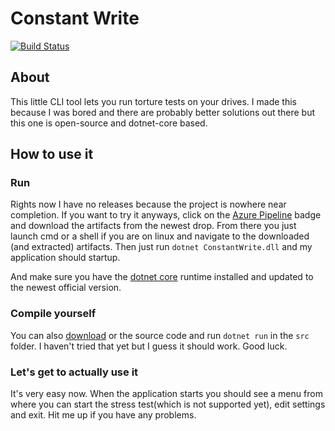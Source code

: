 # Constant Write
[![Build Status](https://dev.azure.com/lukaslangrock/GitHub%20Pipelines/_apis/build/status/Lukas34.ConstantWrite?branchName=master)](https://dev.azure.com/lukaslangrock/GitHub%20Pipelines/_build/latest?definitionId=33&branchName=master)

## About
This little CLI tool lets you run torture tests on your drives.
I made this because I was bored and there are probably better solutions out there but this one is open-source and dotnet-core based.

## How to use it
### Run
Rights now I have no releases because the project is nowhere near completion. If you want to try it anyways, click on the [Azure Pipeline](https://lukaslangrock.visualstudio.com/ConstantWrite/_build) badge and download the artifacts from the newest drop. From there you just launch cmd or a shell if you are on linux and navigate to the downloaded (and extracted) artifacts. Then just run `dotnet ConstantWrite.dll` and my application should startup.

And make sure you have the [dotnet core](https://dotnet.microsoft.com) runtime installed and updated to the newest official version.

### Compile yourself
You can also [download](https://github.com/Lukas34/ConstantWrite/archive/master.zip) or the source code and run `dotnet run` in the `src` folder. I haven't tried that yet but I guess it should work.
Good luck.

### Let's get to actually use it
It's very easy now. When the application starts you should see a menu from where you can start the stress test(which is not supported yet), edit settings and exit. Hit me up if you have any problems.
